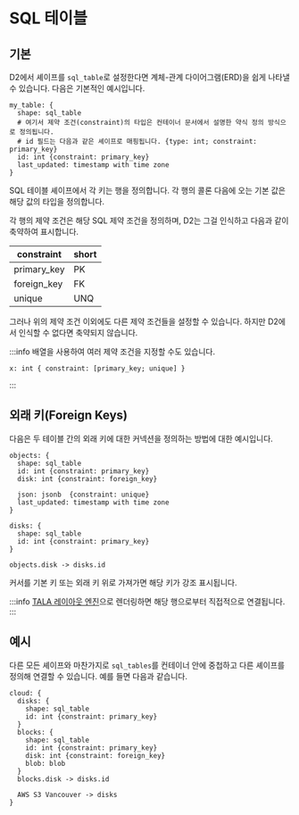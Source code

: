 # SQL 테이블

## 기본

D2에서 셰이프를 `sql_table`로 설정한다면 계체-관계 다이어그램(ERD)을 쉽게 나타낼 수 있습니다.
다음은 기본적인 예시입니다.

```d2
my_table: {
  shape: sql_table
  # 여기서 제약 조건(constraint)의 타입은 컨테이너 문서에서 설명한 약식 정의 방식으로 정의됩니다.
  # id 필드는 다음과 같은 셰이프로 매핑됩니다. {type: int; constraint: primary_key}
  id: int {constraint: primary_key}
  last_updated: timestamp with time zone
}
```

<div className="embedSVG" dangerouslySetInnerHTML={{__html: require('@site/static/img/generated/tables-1.svg2')}}></div>

SQL 테이블 셰이프에서 각 키는 행을 정의합니다.
각 행의 콜론 다음에 오는 기본 값은 해당 값의 타입을 정의합니다.

각 행의 제약 조건은 해당 SQL 제약 조건을 정의하며, D2는 그걸 인식하고 다음과 같이 축약하여 표시합니다.

| constraint  | short |
| ----------- | ----- |
| primary_key | PK    |
| foreign_key | FK    |
| unique      | UNQ   |

그러나 위의 제약 조건 이외에도 다른 제약 조건들을 설정할 수 있습니다.
하지만 D2에서 인식할 수 없다면 축약되지 않습니다.

:::info
배열을 사용하여 여러 제약 조건을 지정할 수도 있습니다.

```d2
x: int { constraint: [primary_key; unique] }
```

:::

## 외래 키(Foreign Keys)

다음은 두 테이블 간의 외래 키에 대한 커넥션을 정의하는 방법에 대한 예시입니다.

```d2
objects: {
  shape: sql_table
  id: int {constraint: primary_key}
  disk: int {constraint: foreign_key}

  json: jsonb  {constraint: unique}
  last_updated: timestamp with time zone
}

disks: {
  shape: sql_table
  id: int {constraint: primary_key}
}

objects.disk -> disks.id
```

<div className="embedSVG" dangerouslySetInnerHTML={{__html: require('@site/static/img/generated/tables-2.svg2')}}></div>

커서를 기본 키 또는 외래 키 위로 가져가면 해당 키가 강조 표시됩니다.

:::info
[TALA 레이아웃 엔진](/tour/tala)으로 렌더링하면 해당 행으로부터 직접적으로 연결됩니다.
:::

## 예시

다른 모든 셰이프와 마찬가지로 `sql_tables`를 컨테이너 안에 중첩하고 다른 셰이프를 정의해 연결할 수 있습니다. 예를 들면 다음과 같습니다.

```d2
cloud: {
  disks: {
    shape: sql_table
    id: int {constraint: primary_key}
  }
  blocks: {
    shape: sql_table
    id: int {constraint: primary_key}
    disk: int {constraint: foreign_key}
    blob: blob
  }
  blocks.disk -> disks.id

  AWS S3 Vancouver -> disks
}
```

<div className="embedSVG" dangerouslySetInnerHTML={{__html: require('@site/static/img/generated/tables-3.svg2')}}></div>
